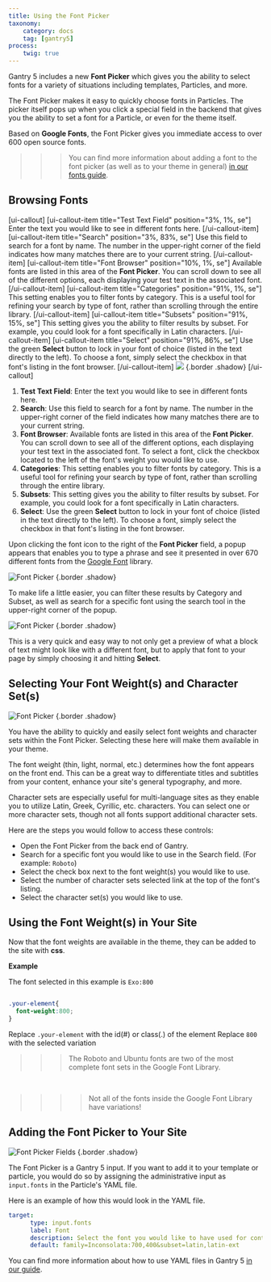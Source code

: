 ```yaml
---
title: Using the Font Picker
taxonomy:
    category: docs
    tag: [gantry5]
process:
    twig: true
---
```


Gantry 5 includes a new **Font Picker** which gives you the ability to select fonts for a variety of situations including templates, Particles, and more.

The Font Picker makes it easy to quickly choose fonts in Particles. The picker itself pops up when you click a special field in the backend that gives you the ability to set a font for a Particle, or even for the theme itself.

Based on **Google Fonts**, the Font Picker gives you immediate access to over 600 open source fonts.

>>> You can find more information about adding a font to the font picker (as well as to your theme in general) [in our fonts guide](../fonts).

## Browsing Fonts

[ui-callout]
[ui-callout-item title="Test Text Field" position="3%, 1%, se"]
Enter the text you would like to see in different fonts here.
[/ui-callout-item]
[ui-callout-item title="Search" position="3%, 83%, se"]
Use this field to search for a font by name. The number in the upper-right corner of the field indicates how many matches there are to your current string.
[/ui-callout-item]
[ui-callout-item title="Font Browser" position="10%, 1%, se"]
Available fonts are listed in this area of the **Font Picker**. You can scroll down to see all of the different options, each displaying your test text in the associated font.
[/ui-callout-item]
[ui-callout-item title="Categories" position="91%, 1%, se"]
This setting enables you to filter fonts by category. This is a useful tool for refining your search by type of font, rather than scrolling through the entire library.
[/ui-callout-item]
[ui-callout-item title="Subsets" position="91%, 15%, se"]
This setting gives you the ability to filter results by subset. For example, you could look for a font specifically in Latin characters.
[/ui-callout-item]
[ui-callout-item title="Select" position="91%, 86%, se"]
Use the green **Select** button to lock in your font of choice (listed in the text directly to the left). To choose a font, simply select the checkbox in that font's listing in the font browser.
[/ui-callout-item]
![](font_picker_1.png) {.border .shadow}
[/ui-callout]

1. **Test Text Field**: Enter the text you would like to see in different fonts here.
2. **Search**: Use this field to search for a font by name. The number in the upper-right corner of the field indicates how many matches there are to your current string.
3. **Font Browser**: Available fonts are listed in this area of the **Font Picker**. You can scroll down to see all of the different options, each displaying your test text in the associated font. To select a font, click the checkbox located to the left of the font's weight you would like to use.
4. **Categories**: This setting enables you to filter fonts by category. This is a useful tool for refining your search by type of font, rather than scrolling through the entire library.
5. **Subsets**: This setting gives you the ability to filter results by subset. For example, you could look for a font specifically in Latin characters.
6. **Select**: Use the green **Select** button to lock in your font of choice (listed in the text directly to the left). To choose a font, simply select the checkbox in that font's listing in the font browser.

Upon clicking the font icon to the right of the **Font Picker** field, a popup appears that enables you to type a phrase and see it presented in over 670 different fonts from the [Google Font](http://www.google.com/fonts) library.

![Font Picker](font_picker_2.png) {.border .shadow}

To make life a little easier, you can filter these results by Category and Subset, as well as search for a specific font using the search tool in the upper-right corner of the popup.

![Font Picker](font_picker_3.png) {.border .shadow}

This is a very quick and easy way to not only get a preview of what a block of text might look like with a different font, but to apply that font to your page by simply choosing it and hitting **Select**.

## Selecting Your Font Weight(s) and Character Set(s)

![Font Picker](font_picker_4.png) {.border .shadow}

You have the ability to quickly and easily select font weights and character sets within the Font Picker. Selecting these here will make them available in your theme. 

The font weight (thin, light, normal, etc.) determines how the font appears on the front end. This can be a great way to differentiate titles and subtitles from your content, enhance your site's general typography, and more.

Character sets are especially useful for multi-language sites as they enable you to utilize Latin, Greek, Cyrillic, etc. characters. You can select one or more character sets, though not all fonts support additional character sets.

Here are the steps you would follow to access these controls:

* Open the Font Picker from the back end of Gantry.
* Search for a specific font you would like to use in the Search field. (For example: `Roboto`)
* Select the check box next to the font weight(s) you would like to use.
* Select the number of character sets selected link at the top of the font's listing.
* Select the character set(s) you would like to use. 

## Using the Font Weight(s) in Your Site

Now that the font weights are available in the theme, they can be added to the site with **css**.

**Example**

The font selected in this example is `Exo:800`

```css

.your-element{
  font-weight:800;
}

```

Replace `.your-element` with the id(#) or class(.) of the element
Replace `800` with the selected variation

>>> The Roboto and Ubuntu fonts are two of the most complete font sets in the Google Font Library.

<br>

>>>> Not all of the fonts inside the Google Font Library have variations!

## Adding the Font Picker to Your Site

![Font Picker Fields](font_selector_field.png) {.border .shadow}

The Font Picker is a Gantry 5 input. If you want to add it to your template or particle, you would do so by assigning the administrative input as `input.fonts` in the Particle's YAML file.

Here is an example of how this would look in the YAML file.

```yaml
target:
      type: input.fonts
      label: Font
      description: Select the font you would like to have used for content in the Particle.
      default: family=Inconsolata:700,400&subset=latin,latin-ext
```

You can find more information about how to use YAML files in Gantry 5 [in our guide](../../advanced/particle-yaml-field-types).
